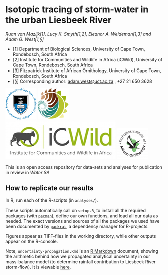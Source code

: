 # Isotopic tracing of storm-water in the urban Liesbeek River

*Ruan van Mazijk[1], Lucy K. Smyth[1,2], Eleanor A. Weideman[1,3] and Adam G. West[1,§]*

- [1] Department of Biological Sciences, University of Cape Town, Rondebosch, South Africa
- [2] Institute for Communities and Wildlife in Africa (iCWild), University of Cape Town, Rondebosch, South Africa
- [3] Fitzpatrick Institute of African Ornithology, University of Cape Town, Rondebosch, South Africa
- [§] Corresponding author: adam.west@uct.ac.za , +27 21 650 3628

<p>
  <img src="logos/UCT-logo.png" height=100/>
  <img src="logos/BIO-logo.png" height=100/>
  <img src="logos/ICWild-logo.jpg" height100/>
  <img src="logos/FitzPatrick-logo.png" height=100/>
</p>

This is an open access repository for data-sets and analyses for publication in review in *Water SA*

## How to replicate our results

In R, run each of the R-scripts (in `analyses/`).

These scripts automatically call on `setup.R`, to install all the required packages (with [`pacman`](https://cran.r-project.org/web/packages/pacman/vignettes/Introduction_to_pacman.html)), define our own functions, and load all our data as needed. The exact versions and sources of all the packages we used have been documented by [`packrat`](https://rstudio.github.io/packrat/), a dependency manager for R-projects.

Figures appear as TIFF-files in the working directory, while other outputs appear on the R-console.

Note, `uncertainty-propagation.Rmd` is an [R Markdown](https://rmarkdown.rstudio.com/) document, showing the arithmetic behind how we propagated analytical uncertainty in our mass-balance model (to determine rainfall contribution to Liesbeek River storm-flow). It is viewable [here](https://rvanmazijk.github.io/Liesbeek-River-isotopics/analyses/uncertainty-propagation.pdf).
